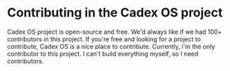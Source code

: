 # Contributing in the Cadex OS project
Cadex OS project is open-source and free. We'd always like if we had 100+ contributors in this project.
If you're free and looking for a project to contribute, Cadex OS is a nice place to contribute.
Currently, i'm the only contributor to this project. I can't build everything myself, so I need contributors.
